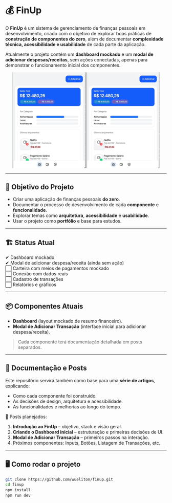 # 💰 FinUp

O **FinUp** é um sistema de gerenciamento de finanças pessoais em desenvolvimento, criado com o objetivo de explorar boas práticas de **construção de componentes do zero**, além de documentar **complexidade técnica, acessibilidade e usabilidade** de cada parte da aplicação.

Atualmente o projeto contém um **dashboard mockado** e um **modal de adicionar despesas/receitas**, sem ações conectadas, apenas para demonstrar o funcionamento inicial dos componentes.

<p align="center">
  <img src="./screenshots/dashboard.gif" width="45%" alt="Dashboard" />
  <img src="./screenshots//add-expense.gif" width="45%" alt="Modal" />
</p>

---

## 🚀 Objetivo do Projeto

- Criar uma aplicação de finanças pessoais **do zero**.
- Documentar o processo de desenvolvimento de cada **componente** e **funcionalidade**.
- Explorar temas como **arquitetura**, **acessibilidade** e **usabilidade**.
- Usar o projeto como **portfólio** e base para estudos.

---

## 🏗️ Status Atual

✔ Dashboard mockado  
✔ Modal de adicionar despesa/receita (ainda sem ação)  
⬜ Carteira com meios de pagamentos mockado  
⬜ Conexão com dados reais  
⬜ Cadastro de transações  
⬜ Relatórios e gráficos

---

## 📦 Componentes Atuais

- **Dashboard** (layout mockado de resumo financeiro).
- **Modal de Adicionar Transação** (interface inicial para adicionar despesa/receita).

> Cada componente terá documentação detalhada em posts separados.

---

## 📝 Documentação e Posts

Este repositório servirá também como base para uma **série de artigos**, explicando:

- Como cada componente foi construído.
- As decisões de design, arquitetura e acessibilidade.
- As funcionalidades e melhorias ao longo do tempo.

📌 Posts planejados:

1. **Introdução ao FinUp** – objetivo, stack e visão geral.
2. **Criando o Dashboard inicial** – estruturação e primeiras decisões de UI.
3. **Modal de Adicionar Transação** – primeiros passos na interação.
4. Próximos componentes: Inputs, Botões, Listagem de Transações, etc.

---

## 🖥️ Como rodar o projeto

```bash
git clone https://github.com/wueliton/finup.git
cd finup
npm install
npm run dev
```

